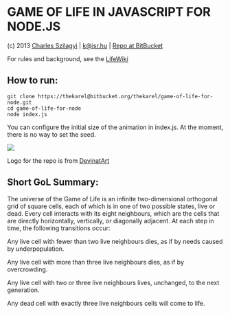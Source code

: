 # GAME OF LIFE IN JAVASCRIPT FOR NODE.JS
(c) 2013  [Charles Szilagyi](http://linkd.in/1dNtFS5) | <k@isr.hu> | [Repo at BitBucket](https://bitbucket.org/thekarel/game-of-life-for-node/overview)

For rules and background, see the [LifeWiki](http://conwaylife.com/wiki/Conway%27s_Game_of_Life)

## How to run:

    git clone https://thekarel@bitbucket.org/thekarel/game-of-life-for-node.git
    cd game-of-life-for-node
    node index.js

You can configure the initial size of the animation in index.js. At the moment, there is no way to set the seed.

![](https://bitbucket.org/thekarel/game-of-life-for-node/raw/3b5dfb7ea6c9bda88a4e98af550d40db82204ae6/GoL.gif)

Logo for the repo is from [DevinatArt](http://mientefuego.deviantart.com/art/Carbon-Glider-129268523)

## Short GoL Summary:

The universe of the Game of Life is an infinite two-dimensional orthogonal
grid of square cells, each of which is in one of two possible states, live
or dead. Every cell interacts with its eight neighbours, which are the
cells that are directly horizontally, vertically, or diagonally adjacent.
At each step in time, the following transitions occur:

  Any live cell with fewer than two live neighbours dies, as if by needs
  caused by underpopulation.

  Any live cell with more than three live neighbours dies, as if by
  overcrowding.

  Any live cell with two or three live neighbours lives, unchanged, to the
  next generation.

  Any dead cell with exactly three live neighbours cells will come to life.


